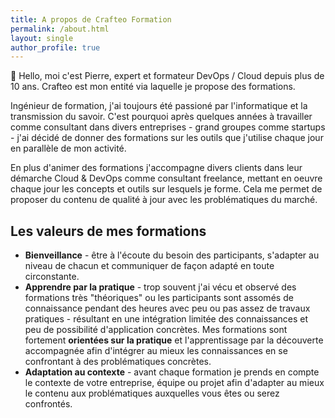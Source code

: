 ```yaml
---
title: A propos de Crafteo Formation 
permalink: /about.html
layout: single
author_profile: true
---
```


👋 Hello, moi c'est Pierre, expert et formateur DevOps / Cloud depuis plus de 10 ans. Crafteo est mon entité via laquelle je propose des formations. 

Ingénieur de formation, j'ai toujours été passioné par l'informatique et la transmission du savoir. C'est pourquoi après quelques années à travailler comme consultant dans divers entreprises - grand groupes comme startups - j'ai décidé de donner des formations sur les outils que j'utilise chaque jour en parallèle de mon activité. 

En plus d'animer des formations j'accompagne divers clients dans leur démarche Cloud & DevOps comme consultant freelance, mettant en oeuvre chaque jour les concepts et outils sur lesquels je forme. Cela me permet de proposer du contenu de qualité à jour avec les problématiques du marché.

## Les valeurs de mes formations

- **Bienveillance** - être à l'écoute du besoin des participants, s'adapter au niveau de chacun et communiquer de façon adapté en toute circonstante. 
- **Apprendre par la pratique** - trop souvent j'ai vécu et observé des formations très "théoriques" ou les participants sont assomés de connaissance pendant des heures avec peu ou pas assez de travaux pratiques - résultant en une intégration limitée des connaissances et peu de possibilité d'application concrètes. Mes formations sont fortement **orientées sur la pratique** et l'apprentissage par la découverte accompagnée afin d'intégrer au mieux les connaissances en se confrontant à des problématiques concrètes. 
- **Adaptation au contexte** - avant chaque formation je prends en compte le contexte de votre entreprise, équipe ou projet afin d'adapter au mieux le contenu aux problématiques auxquelles vous êtes ou serez confrontés. 